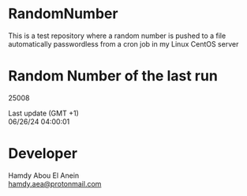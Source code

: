 # RandomNumber    
This is a test repository where a random number is pushed to a file automatically passwordless from a cron job in my Linux CentOS server    
# Random Number of the last run   
25008
      
Last update (GMT +1)    
06/26/24 04:00:01
# Developer    
Hamdy Abou El Anein   
hamdy.aea@protonmail.com

